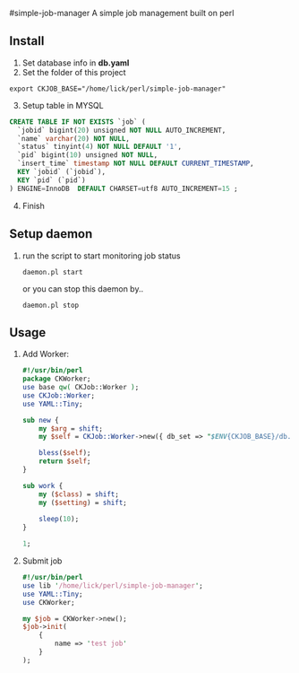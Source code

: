 #simple-job-manager
A simple job management built on perl

## Install
1. Set database info in **db.yaml**
2. Set the folder of this project
```
export CKJOB_BASE="/home/lick/perl/simple-job-manager"
```
3. Setup table in MYSQL
```sql
CREATE TABLE IF NOT EXISTS `job` (
  `jobid` bigint(20) unsigned NOT NULL AUTO_INCREMENT,
  `name` varchar(20) NOT NULL,
  `status` tinyint(4) NOT NULL DEFAULT '1',
  `pid` bigint(10) unsigned NOT NULL,
  `insert_time` timestamp NOT NULL DEFAULT CURRENT_TIMESTAMP,
  KEY `jobid` (`jobid`),
  KEY `pid` (`pid`)
) ENGINE=InnoDB  DEFAULT CHARSET=utf8 AUTO_INCREMENT=15 ;
```
4. Finish

## Setup daemon
1. run the script to start monitoring job status
	```
	daemon.pl start
	```
	or you can stop this daemon by..
	```
	daemon.pl stop
	```

## Usage
1. Add Worker:
	```perl
	#!/usr/bin/perl
	package CKWorker;
	use base qw( CKJob::Worker );
	use CKJob::Worker;
	use YAML::Tiny;
	
	sub new {
		my $arg = shift;
		my $self = CKJob::Worker->new({ db_set => "$ENV{CKJOB_BASE}/db.yaml" });
	
		bless($self);
		return $self;
	}
	
	sub work {
		my ($class) = shift;
		my ($setting) = shift;
		
		sleep(10);
	}
	
	1;
	```

2. Submit job
	```perl
	#!/usr/bin/perl
	use lib '/home/lick/perl/simple-job-manager';
	use YAML::Tiny;
	use CKWorker;
	
	my $job = CKWorker->new();
	$job->init(
		{
			name => 'test job'
		}
	);
	```

